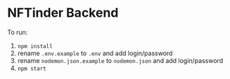 # NFTinder Backend

To run:
1. `npm install` 
2. rename `.env.example` to `.env` and add login/password
3. rename `nodemon.json.example` to `nodemon.json` and add login/password
4. `npm start`